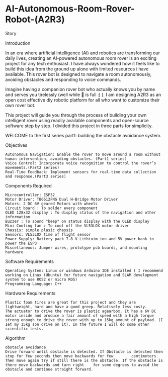 # AI-Autonomous-Room-Rover-Robot-(A2R3)
Story

Introduction

In an era where artificial intelligence (AI) and robotics are transforming our daily lives, creating an AI-powered autonomous room rover is an exciting project for any tech enthusiast. I have always wondered how it feels like to build this idea from the ground up alone with limited resources i have available. This rover bot is designed to navigate a room autonomously, avoiding obstacles and responding to voice commands.

Imagine having a companion rover bot who actually knows you by name and serves you tirelessly (well while 🔋 is full :) ). I am designing A2R3 as an open cost effective diy robotic platform for all who want to customize their own rover bot.

This project will guide you through the process of building your own intelligent rover using readily available components and open-source software step by step. I divided this project in three parts for simplicity.

WELCOME to the first series part1: building the obstacle avoidance system.

Objectives

    Autonomous Navigation: Enable the rover to move around a room without human intervention, avoiding obstacles. (Part1 series)
    Voice Control: Incorporate voice recognition to control the rover’s movements.(Part2 series)
    Real-Time Feedback: Implement sensors for real-time data collection and response.(Part3 series)

Components Required

    Microcontroller: ESP32
    Motor Driver: TB6612FNG Dual H-Bridge Motor Driver
    Motors: 2 DC 6V geared Motors with wheels
    Circuit board : To solder every component
    OLED 128x32 display : To display status of the navigation and other information
    Buzzer : To sound "beep" on status display with the OLED display
    Mini Cooling fan : To cool off the VL53LOX motor driver
    Chassis: simple plasic chassis
    Sensors: VL53LOX time of flight sensor
    Power Supply: Battery pack 7.8 V Lithiuim ion and 5V power bank to power the ESP3
    Miscellaneous: Jumper wires, prototype pcb boards, and mounting hardware

Software Requirements

    Operating System: Linux or windows Arduino IDE installed ( I recommend working on Linux (Ubuntu) for future navigation and SLAM development system to use ROS2 or micro ROS)
    Programming Language: C++

Hardware Requirements

    Plastic foam tires are great for this project and they are lightweight, hard and have a good greep. Relatively less costy.
    The actuator to drive the rover is plastic agearbox. It has a 6V DC motor inside and produce a fair amount of speed with a high torque strong enough to drive the rover with up to 15kg amount of payload. (I Iet my 15kg son drive on it). In the future I will do some other scientific tests.
  
Algorithm

    obstacle avoidance
    Drive forward until obstacle is detected. If Obstacle is detected then stop for few seconds then move backwards for few        centimeters. Then move again try if still there is the obstacle. If the obstacle is there move backwards and turn right    for some degrees to avoid the obstacle and continue straight forward.


